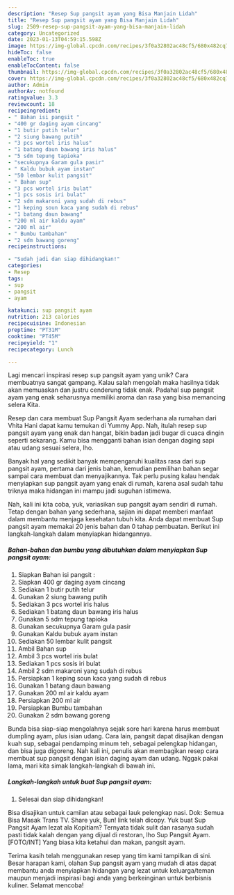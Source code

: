 ```yaml
---
description: "Resep Sup pangsit ayam yang Bisa Manjain Lidah"
title: "Resep Sup pangsit ayam yang Bisa Manjain Lidah"
slug: 2509-resep-sup-pangsit-ayam-yang-bisa-manjain-lidah
category: Uncategorized
date: 2023-01-13T04:59:15.598Z
image: https://img-global.cpcdn.com/recipes/3f0a32802ac48cf5/680x482cq70/sup-pangsit-ayam-foto-resep-utama.jpg
hideToc: false
enableToc: true
enableTocContent: false
thumbnail: https://img-global.cpcdn.com/recipes/3f0a32802ac48cf5/680x482cq70/sup-pangsit-ayam-foto-resep-utama.jpg
cover: https://img-global.cpcdn.com/recipes/3f0a32802ac48cf5/680x482cq70/sup-pangsit-ayam-foto-resep-utama.jpg
author: Admin
authorAv: notfound
ratingvalue: 3.3
reviewcount: 18
recipeingredient:
- " Bahan isi pangsit "
- "400 gr daging ayam cincang"
- "1 butir putih telur"
- "2 siung bawang putih"
- "3 pcs wortel iris halus"
- "1 batang daun bawang iris halus"
- "5 sdm tepung tapioka"
- "secukupnya Garam gula pasir"
- " Kaldu bubuk ayam instan"
- "50 lembar kulit pangsit"
- " Bahan sup"
- "3 pcs wortel iris bulat"
- "1 pcs sosis iri bulat"
- "2 sdm makaroni yang sudah di rebus"
- "1 keping soun kaca yang sudah di rebus"
- "1 batang daun bawang"
- "200 ml air kaldu ayam"
- "200 ml air"
- " Bumbu tambahan"
- "2 sdm bawang goreng"
recipeinstructions:

- "Sudah jadi dan siap dihidangkan!"
categories:
- Resep
tags:
- sup
- pangsit
- ayam

katakunci: sup pangsit ayam 
nutrition: 213 calories
recipecuisine: Indonesian
preptime: "PT31M"
cooktime: "PT45M"
recipeyield: "1"
recipecategory: Lunch

---
```





Lagi mencari inspirasi resep sup pangsit ayam yang unik? Cara membuatnya sangat gampang. Kalau salah mengolah maka hasilnya tidak akan memuaskan dan justru cenderung tidak enak. Padahal sup pangsit ayam yang enak seharusnya memiliki aroma dan rasa yang bisa memancing selera Kita.





Resep dan cara membuat Sup Pangsit Ayam sederhana ala rumahan dari Vhita Hani dapat kamu temukan di Yummy App. Nah, itulah resep sup pangsit ayam yang enak dan hangat, bikin badan jadi bugar di cuaca dingin seperti sekarang. Kamu bisa mengganti bahan isian dengan daging sapi atau udang sesuai selera, lho.

Banyak hal yang sedikit banyak mempengaruhi kualitas rasa dari sup pangsit ayam, pertama dari jenis bahan, kemudian pemilihan bahan segar sampai cara membuat dan menyajikannya. Tak perlu pusing kalau hendak menyiapkan sup pangsit ayam yang enak di rumah, karena asal sudah tahu triknya maka hidangan ini mampu jadi suguhan istimewa.






Nah, kali ini kita coba, yuk, variasikan sup pangsit ayam sendiri di rumah. Tetap dengan bahan yang sederhana, sajian ini dapat memberi manfaat dalam membantu menjaga kesehatan tubuh kita. Anda dapat membuat Sup pangsit ayam memakai 20 jenis bahan dan 0 tahap pembuatan. Berikut ini langkah-langkah dalam menyiapkan hidangannya.

<!--inarticleads1-->

##### Bahan-bahan dan bumbu yang dibutuhkan dalam menyiapkan Sup pangsit ayam:

1. Siapkan  Bahan isi pangsit :
1. Siapkan 400 gr daging ayam cincang
1. Sediakan 1 butir putih telur
1. Gunakan 2 siung bawang putih
1. Sediakan 3 pcs wortel iris halus
1. Sediakan 1 batang daun bawang iris halus
1. Gunakan 5 sdm tepung tapioka
1. Gunakan secukupnya Garam gula pasir
1. Gunakan  Kaldu bubuk ayam instan
1. Sediakan 50 lembar kulit pangsit
1. Ambil  Bahan sup
1. Ambil 3 pcs wortel iris bulat
1. Sediakan 1 pcs sosis iri bulat
1. Ambil 2 sdm makaroni yang sudah di rebus
1. Persiapkan 1 keping soun kaca yang sudah di rebus
1. Gunakan 1 batang daun bawang
1. Gunakan 200 ml air kaldu ayam
1. Persiapkan 200 ml air
1. Persiapkan  Bumbu tambahan
1. Gunakan 2 sdm bawang goreng


Bunda bisa siap-siap mengolahnya sejak sore hari karena harus membuat dumpling ayam, plus isian udang. Cara lain, pangsit dapat disajikan dengan kuah sup, sebagai pendamping minum teh, sebagai pelengkap hidangan, dan bisa juga digoreng. Nah kali ini, penulis akan membagikan resep cara membuat sup pangsit dengan isian daging ayam dan udang. Nggak pakai lama, mari kita simak langkah-langkah di bawah ini. 

<!--inarticleads2-->

##### Langkah-langkah untuk buat Sup pangsit ayam:


1. Selesai dan siap dihidangkan!

Bisa disajikan untuk camilan atau sebagai lauk pelengkap nasi. Dok: Semua Bisa Masak Trans TV. Share yuk, Bun! link telah dicopy. Yuk buat Sup Pangsit Ayam lezat ala Kopitiam? Ternyata tidak sulit dan rasanya sudah pasti tidak kalah dengan yang dijual di restoran, lho Sup Pangsit Ayam. [FOTO/INT] Yang biasa kita ketahui dan makan, pangsit ayam. 

Terima kasih telah menggunakan resep yang tim kami tampilkan di sini. Besar harapan kami, olahan Sup pangsit ayam yang mudah di atas dapat membantu anda menyiapkan hidangan yang lezat untuk keluarga/teman maupun menjadi inspirasi bagi anda yang berkeinginan untuk berbisnis kuliner. Selamat mencoba!
